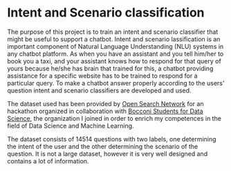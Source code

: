 # Intent and Scenario classification

The purpose of this project is to train an intent and scenario classifier that might be useful to support a chatbot. Intent and scenario lassification is an important component of Natural Language Understanding (NLU) systems in any chatbot platform.
As when you have an assistant and you tell him/her to book you a taxi, and your assistant knows how to respond for that query of yours because he/she has brain that trained for this, a chatbot providing assistance for a specific website has to be trained to respond for a particular query. To make a chatbot answer properly according to the users' question intent and scenario classifiers are developed and used.

The dataset used has been provided by [Open Search Network](https://www.opensearchnetwork.com) for an hackathon organized in collaboration with [Bocconi Students for Data Science](https://it.linkedin.com/company/bocconi-students-for-data-science), the organization I joined in order to enrich my competences in the field of Data Science and Machine Learning.

The dataset consists of 14514 questions with two labels, one determining the intent of the user and the other determining the scenario of the question. It is not a large dataset, however it is very well designed and contains a lot of information.
